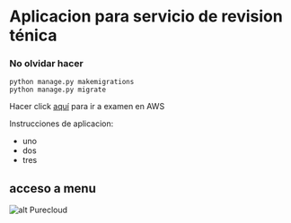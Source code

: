 # Aplicacion para servicio de revision ténica

### No olvidar hacer

```
python manage.py makemigrations
python manage.py migrate
```
Hacer click [aquí](http://52.67.195.126/) para ir a examen en AWS

Instrucciones de aplicacion:

- uno
- dos
- tres

## acceso a menu
![alt Purecloud](print/menu2.png)


